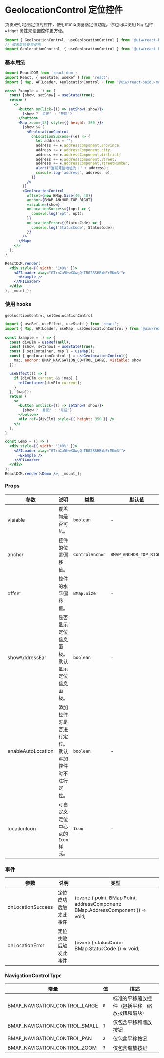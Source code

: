 GeolocationControl 定位控件
===

负责进行地图定位的控件，使用html5浏览器定位功能。你也可以使用 `Map` 组件 `widget` 属性来设置控件更方便。


```jsx
import { GeolocationControl, useGeolocationControl } from '@uiw/react-baidu-map';
// 或者单独安装使用
import GeolocationControl, { useGeolocationControl } from '@uiw/react-baidu-map-geolocation-control';
```

### 基本用法

<!--rehype:bgWhite=true&noScroll=true&codeSandbox=true&codePen=true-->
```jsx
import ReactDOM from 'react-dom';
import React, { useState, useRef } from 'react';
import { Map, APILoader, GeolocationControl } from '@uiw/react-baidu-map';

const Example = () => {
  const [show, setShow] = useState(true);
  return (
    <>
      <button onClick={() => setShow(!show)}>
        {show ? '关闭' : '开启'}
      </button>
      <Map zoom={13} style={{ height: 350 }}>
        {show && (
          <GeolocationControl
            onLocationSuccess={(e) => {
              let address = '';
              address += e.addressComponent.province;
              address += e.addressComponent.city;
              address += e.addressComponent.district;
              address += e.addressComponent.street;
              address += e.addressComponent.streetNumber;
              alert("当前定位地址为：" + address);
              console.log('address', address, e);
            }}
          />
        )}
        <GeolocationControl
          offset={new BMap.Size(40, 40)}
          anchor={BMAP_ANCHOR_TOP_RIGHT}
          visiable={show}
          onLocationSuccess={(opt) => {
            console.log('opt', opt);
          }}
          onLocationError={(StatusCode) => {
            console.log('StatusCode', StatusCode);
          }}
        />
      </Map>
    </>
  );
}

ReactDOM.render((
  <div style={{ width: '100%' }}>
    <APILoader akay="GTrnXa5hwXGwgQnTBG28SHBubErMKm3f">
      <Example />
    </APILoader>
  </div>
), _mount_);
```


### 使用 hooks

`geolocationControl`, `setGeolocationControl`

<!--rehype:bgWhite=true&codeSandbox=true&codePen=true-->
```jsx
import { useRef, useEffect, useState } from 'react';
import { Map, APILoader, useMap, useGeolocationControl } from '@uiw/react-baidu-map';

const Example = () => {
  const divElm = useRef(null);
  const [show, setShow] = useState(true);
  const { setContainer, map } = useMap();
  const { geolocationControl } = useGeolocationControl({
    map, anchor: BMAP_NAVIGATION_CONTROL_LARGE, visiable: show
  });

  useEffect(() => {
    if (divElm.current && !map) {
      setContainer(divElm.current);
    }
  }, [map]);
  return (
    <>
      <button onClick={() => setShow(!show)}>
        {show ? '关闭' : '开启'}
      </button>
      <div ref={divElm} style={{ height: 350 }} />
    </>
  );
}

const Demo = () => (
  <div style={{ width: '100%' }}>
    <APILoader akay="GTrnXa5hwXGwgQnTBG28SHBubErMKm3f">
      <Example />
    </APILoader>
  </div>
);
ReactDOM.render(<Demo />, _mount_);
```

### Props

| 参数 | 说明 | 类型 | 默认值 |
| ----- | ----- | ----- | ----- |
| visiable | 覆盖物是否可见。 | `boolean` | - |
| anchor | 控件的位置偏移值。| `ControlAnchor` | `BMAP_ANCHOR_TOP_RIGHT` |
| offset | 控件的水平偏移值。 | `BMap.Size` | - |
| showAddressBar | 是否显示定位信息面板。默认显示定位信息面板。 | `boolean` | - |
| enableAutoLocation | 添加控件时是否进行定位。默认添加控件时不进行定位。 | `boolean` | - |
| locationIcon | 可自定义定位中心点的 `Icon` 样式。 | `Icon` | - |

### 事件

| 参数 | 说明 | 类型 |
| ----- | ----- | ----- |
| onLocationSuccess | 定位成功后触发此事件 | (event: { point: BMap.Point, addressComponent: BMap.AddressComponent }) => void; |
| onLocationError | 定位失败后触发此事件 | (event: { statusCode: BMap.StatusCode }) => void; |

### NavigationControlType

| 常量 | 值 | 描述 |
| ----- | ----- | ----- |
| BMAP_NAVIGATION_CONTROL_LARGE | `0` | 标准的平移缩放控件（包括平移、缩放按钮和滑块） |
| BMAP_NAVIGATION_CONTROL_SMALL | `1` | 仅包含平移和缩放按钮 |
| BMAP_NAVIGATION_CONTROL_PAN | `2` | 仅包含平移按钮 |
| BMAP_NAVIGATION_CONTROL_ZOOM | `3` | 仅包含缩放按钮 |